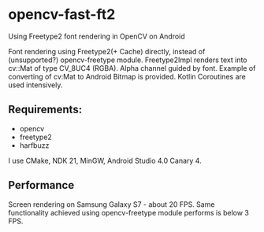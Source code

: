 # opencv-fast-ft2
Using Freetype2 font rendering in OpenCV on Android

Font rendering using Freetype2(+ Cache) directly, instead of (unsupported?) opencv-freetype module.
Freetype2Impl renders text into cv::Mat of type CV_8UC4 (RGBA). Alpha channel guided by font.
Example of converting of cv:Mat to Android Bitmap is provided. Kotlin Coroutines are used intensively.

## Requirements:
* opencv
* freetype2
* harfbuzz

I use CMake, NDK 21, MinGW, Android Studio 4.0 Canary 4.

## Performance

Screen rendering on Samsung Galaxy S7 - about 20 FPS. Same functionality achieved using opencv-freetype module performs is below 3 FPS.
